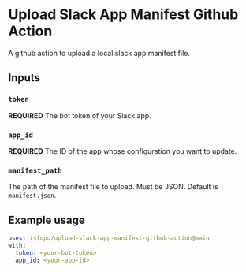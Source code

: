 # Upload Slack App Manifest Github Action

A github action to upload a local slack app manifest file.

## Inputs

### `token`

**REQUIRED** The bot token of your Slack app.

### `app_id`

**REQUIRED** The ID of the app whose configuration you want to update.

### `manifest_path`

The path of the manifest file to upload. Must be JSON. Default is `manifest.json`.

## Example usage

```yml
uses: isfopo/upload-slack-app-manifest-github-action@main
with:
  token: <your-bot-token>
  app_id: <your-app-id>
```

